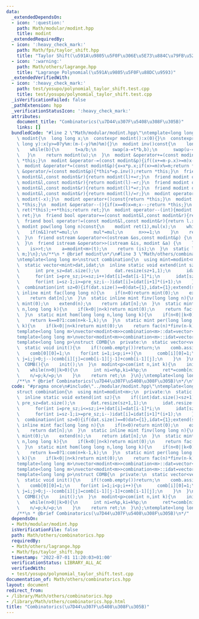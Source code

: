 ```yaml
---
data:
  _extendedDependsOn:
  - icon: ':question:'
    path: Math/modular/modint.hpp
    title: modint
  _extendedRequiredBy:
  - icon: ':heavy_check_mark:'
    path: Math/fps/taylor_shift.hpp
    title: "Taylor Shift(\u591A\u9805\u5F0F\u306E\u5E73\u884C\u79FB\u52D5)"
  - icon: ':warning:'
    path: Math/others/lagrange.hpp
    title: "Lagrange Polynomial(\u591A\u9805\u5F0F\u88DC\u9593)"
  _extendedVerifiedWith:
  - icon: ':heavy_check_mark:'
    path: test/yosupo/polynomial_taylor_shift.test.cpp
    title: test/yosupo/polynomial_taylor_shift.test.cpp
  _isVerificationFailed: false
  _pathExtension: hpp
  _verificationStatusIcon: ':heavy_check_mark:'
  attributes:
    document_title: "Combinatorics(\u7D44\u307F\u5408\u308F\u305B)"
    links: []
  bundledCode: "#line 2 \"Math/modular/modint.hpp\"\ntemplate<long long m>\nstruct\
    \ modint{\n  long long x;\n  constexpr modint():x(0){}\n  constexpr modint(long\
    \ long y):x(y>=0?y%m:(m-(-y)%m)%m){}\n  modint inv()const{\n    long long a=x,b=m,u=1,v=0,t;\n\
    \    while(b){\n      t=a/b;\n      swap(a-=t*b,b);\n      swap(u-=t*v,v);\n \
    \   }\n    return modint(u);\n  }\n  modint &operator+=(const modint&p){if((x+=p.x)>=m)x-=m;return\
    \ *this;}\n  modint &operator-=(const modint&p){if((x+=m-p.x)>=m)x-=m;return *this;}\n\
    \  modint &operator*=(const modint&p){x=x*p.x;if(x>=m)x%=m;return *this;}\n  modint\
    \ &operator/=(const modint&p){*this*=p.inv();return *this;}\n  friend modint operator+(const\
    \ modint&l,const modint&r){return modint(l)+=r;}\n  friend modint operator-(const\
    \ modint&l,const modint&r){return modint(l)-=r;}\n  friend modint operator*(const\
    \ modint&l,const modint&r){return modint(l)*=r;}\n  friend modint operator/(const\
    \ modint&l,const modint&r){return modint(l)/=r;}\n  modint operator-()const{return\
    \ modint(-x);}\n  modint operator+()const{return *this;}\n  modint &operator++(){x++;if(x==m)x=0;return\
    \ *this;}\n  modint &operator--(){if(x==0)x=m;x--;return *this;}\n  modint operator++(int){modint\
    \ ret(*this);++*this;return ret;}\n  modint operator--(int){modint ret(*this);--*this;return\
    \ ret;}\n  friend bool operator==(const modint&l,const modint&r){return l.x==r.x;}\n\
    \  friend bool operator!=(const modint&l,const modint&r){return l.x!=r.x;}\n \
    \ modint pow(long long n)const{\n    modint ret(1),mul(x);\n    while(n){\n  \
    \    if(n&1)ret*=mul;\n      mul*=mul;\n      n>>=1;\n    }\n    return ret;\n\
    \  }\n  friend ostream &operator<<(ostream &os,const modint&p) {\n    return os<<p.x;\n\
    \  }\n  friend istream &operator>>(istream &is, modint &a) {\n    long long t;\n\
    \    is>>t;\n    a=modint<m>(t);\n    return (is);\n  }\n  static long long get_mod(){return\
    \ m;}\n};\n/**\n * @brief modint\n*/\n#line 3 \"Math/others/combinatorics.hpp\"\
    \ntemplate<long long m>\nstruct combination{\n  using mint=modint<m>;\n  private:\n\
    \  static vector<mint>dat,idat;\n  inline static void extend(int sz){\n    if((int)dat.size()<sz+1){\n\
    \      int pre_sz=dat.size();\n      dat.resize(sz+1,1);\n      idat.resize(sz+1,1);\n\
    \      for(int i=pre_sz;i<=sz;i++)dat[i]=dat[i-1]*i;\n      idat[sz]/=dat[sz];\n\
    \      for(int i=sz-1;i>=pre_sz;i--)idat[i]=idat[i+1]*(i+1);\n    }\n  }\n  public:\n\
    \  combination(int sz=0){if(dat.size()==0)dat={1},idat={1};extend(sz);}\n  static\
    \ inline mint fac(long long n){\n    if(n<0)return mint(0);\n    extend(n);\n\
    \    return dat[n];\n  }\n  static inline mint finv(long long n){\n    if(n<0)return\
    \ mint(0);\n    extend(n);\n    return idat[n];\n  }\n  static mint com(long long\
    \ n,long long k){\n    if(k<0||n<k)return mint(0);\n    return fac(n)*finv(k)*finv(n-k);\n\
    \  }\n  static mint hom(long long n,long long k){\n    if(n<0||k<0)return mint(0);\n\
    \    return k==0?1:com(n+k-1,k);\n  }\n  static mint per(long long n,long long\
    \ k){\n    if(k<0||n<k)return mint(0);\n    return fac(n)*finv(n-k);\n  }\n};\n\
    template<long long m>\nvector<modint<m>>combination<m>::dat=vector<modint<m>>();\n\
    template<long long m>\nvector<modint<m>>combination<m>::idat=vector<modint<m>>();\n\
    template<long long p>\nstruct COMB{\n  private:\n  static vector<vector<modint<p>>>comb;\n\
    \  static void init(){\n    if(!comb.empty())return;\n    comb.assign(p,vector<modint<p>>(p));\n\
    \    comb[0][0]=1;\n    for(int i=1;i<p;i++){\n      comb[i][0]=1;\n      for(int\
    \ j=i;j>0;j--)comb[i][j]=comb[i-1][j-1]+comb[i-1][j];\n    }\n  }\n  public:\n\
    \  COMB(){\n    init();\n  }\n  modint<p>com(int n,int k){\n    init();\n    modint<p>ret=1;\n\
    \    while(n>0||k>0){\n      int ni=n%p,ki=k%p;\n      ret*=comb[ni][ki];\n  \
    \    n/=p;k/=p;\n    }\n    return ret;\n  }\n};\ntemplate<long long p>\nvector<vector<modint<p>>>COMB<p>::comb=vector<vector<modint<p>>>();\n\
    /**\n * @brief Combinatorics(\u7D44\u307F\u5408\u308F\u305B)\n*/\n"
  code: "#pragma once\n#include\"../modular/modint.hpp\"\ntemplate<long long m>\n\
    struct combination{\n  using mint=modint<m>;\n  private:\n  static vector<mint>dat,idat;\n\
    \  inline static void extend(int sz){\n    if((int)dat.size()<sz+1){\n      int\
    \ pre_sz=dat.size();\n      dat.resize(sz+1,1);\n      idat.resize(sz+1,1);\n\
    \      for(int i=pre_sz;i<=sz;i++)dat[i]=dat[i-1]*i;\n      idat[sz]/=dat[sz];\n\
    \      for(int i=sz-1;i>=pre_sz;i--)idat[i]=idat[i+1]*(i+1);\n    }\n  }\n  public:\n\
    \  combination(int sz=0){if(dat.size()==0)dat={1},idat={1};extend(sz);}\n  static\
    \ inline mint fac(long long n){\n    if(n<0)return mint(0);\n    extend(n);\n\
    \    return dat[n];\n  }\n  static inline mint finv(long long n){\n    if(n<0)return\
    \ mint(0);\n    extend(n);\n    return idat[n];\n  }\n  static mint com(long long\
    \ n,long long k){\n    if(k<0||n<k)return mint(0);\n    return fac(n)*finv(k)*finv(n-k);\n\
    \  }\n  static mint hom(long long n,long long k){\n    if(n<0||k<0)return mint(0);\n\
    \    return k==0?1:com(n+k-1,k);\n  }\n  static mint per(long long n,long long\
    \ k){\n    if(k<0||n<k)return mint(0);\n    return fac(n)*finv(n-k);\n  }\n};\n\
    template<long long m>\nvector<modint<m>>combination<m>::dat=vector<modint<m>>();\n\
    template<long long m>\nvector<modint<m>>combination<m>::idat=vector<modint<m>>();\n\
    template<long long p>\nstruct COMB{\n  private:\n  static vector<vector<modint<p>>>comb;\n\
    \  static void init(){\n    if(!comb.empty())return;\n    comb.assign(p,vector<modint<p>>(p));\n\
    \    comb[0][0]=1;\n    for(int i=1;i<p;i++){\n      comb[i][0]=1;\n      for(int\
    \ j=i;j>0;j--)comb[i][j]=comb[i-1][j-1]+comb[i-1][j];\n    }\n  }\n  public:\n\
    \  COMB(){\n    init();\n  }\n  modint<p>com(int n,int k){\n    init();\n    modint<p>ret=1;\n\
    \    while(n>0||k>0){\n      int ni=n%p,ki=k%p;\n      ret*=comb[ni][ki];\n  \
    \    n/=p;k/=p;\n    }\n    return ret;\n  }\n};\ntemplate<long long p>\nvector<vector<modint<p>>>COMB<p>::comb=vector<vector<modint<p>>>();\n\
    /**\n * @brief Combinatorics(\u7D44\u307F\u5408\u308F\u305B)\n*/"
  dependsOn:
  - Math/modular/modint.hpp
  isVerificationFile: false
  path: Math/others/combinatorics.hpp
  requiredBy:
  - Math/others/lagrange.hpp
  - Math/fps/taylor_shift.hpp
  timestamp: '2022-07-01 11:20:03+01:00'
  verificationStatus: LIBRARY_ALL_AC
  verifiedWith:
  - test/yosupo/polynomial_taylor_shift.test.cpp
documentation_of: Math/others/combinatorics.hpp
layout: document
redirect_from:
- /library/Math/others/combinatorics.hpp
- /library/Math/others/combinatorics.hpp.html
title: "Combinatorics(\u7D44\u307F\u5408\u308F\u305B)"
---
```

